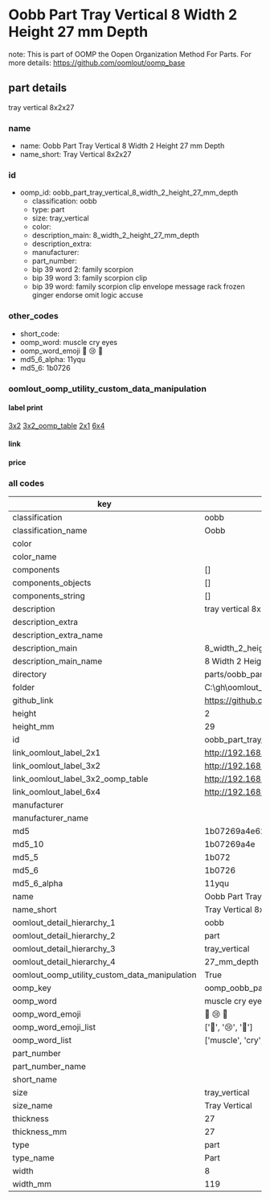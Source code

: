 # Oobb Part Tray Vertical 8 Width 2 Height 27 mm Depth  

note: This is part of OOMP the Oopen Organization Method For Parts. For more details: https://github.com/oomlout/oomp_base

##  part details
  



tray vertical 8x2x27



### name
* name: Oobb Part Tray Vertical 8 Width 2 Height 27 mm Depth
* name_short: Tray Vertical 8x2x27 
### id
* oomp_id: oobb_part_tray_vertical_8_width_2_height_27_mm_depth
  * classification: oobb
  * type: part
  * size: tray_vertical
  * color: 
  * description_main: 8_width_2_height_27_mm_depth
  * description_extra: 
  * manufacturer: 
  * part_number: 
  * bip 39 word 2: family scorpion
  * bip 39 word 3: family scorpion clip
  * bip 39 word: family scorpion clip envelope message rack frozen ginger endorse omit logic accuse

### other_codes
* short_code: 
* oomp_word: muscle cry eyes
* oomp_word_emoji :muscle: :cry: :eyes:
* md5_6_alpha: 11yqu
* md5_6: 1b0726






### oomlout_oomp_utility_custom_data_manipulation
#### label print
[3x2](http://192.168.1.245:1112/?label=oomp%2011yqu)
[3x2_oomp_table](http://192.168.1.108:1112/?label=oomp%2011yqu)
[2x1](http://192.168.1.242:1112/?label=oomp%2011yqu)
[6x4](http://192.168.1.55:1112/?label=oomp%2011yqu)    

#### link

                              

#### price







### all codes 
| key | value |  
| --- | --- |  
| classification | oobb |  
| classification_name | Oobb |  
| color |  |  
| color_name |  |  
| components | [] |  
| components_objects | [] |  
| components_string | [] |  
| description | tray vertical 8x2x27 |  
| description_extra |  |  
| description_extra_name |  |  
| description_main | 8_width_2_height_27_mm_depth |  
| description_main_name | 8 Width 2 Height 27 mm Depth |  
| directory | parts/oobb_part_tray_vertical_8_width_2_height_27_mm_depth |  
| folder | C:\gh\oomlout_oobb_version_4_generated_parts\parts\oobb_part_tray_vertical_8_width_2_height_27_mm_depth |  
| github_link | https://github.com/oomlout/oomlout_oomp_part_src/tree/main/parts/oobb_part_tray_vertical_8_width_2_height_27_mm_depth |  
| height | 2 |  
| height_mm | 29 |  
| id | oobb_part_tray_vertical_8_width_2_height_27_mm_depth |  
| link_oomlout_label_2x1 | http://192.168.1.242:1112/?label=oomp%2011yqu |  
| link_oomlout_label_3x2 | http://192.168.1.245:1112/?label=oomp%2011yqu |  
| link_oomlout_label_3x2_oomp_table | http://192.168.1.108:1112/?label=oomp%2011yqu |  
| link_oomlout_label_6x4 | http://192.168.1.55:1112/?label=oomp%2011yqu |  
| manufacturer |  |  
| manufacturer_name |  |  
| md5 | 1b07269a4e620bb6c245f4bc56b04a94 |  
| md5_10 | 1b07269a4e |  
| md5_5 | 1b072 |  
| md5_6 | 1b0726 |  
| md5_6_alpha | 11yqu |  
| name | Oobb Part Tray Vertical 8 Width 2 Height 27 mm Depth |  
| name_short | Tray Vertical 8x2x27  |  
| oomlout_detail_hierarchy_1 | oobb |  
| oomlout_detail_hierarchy_2 | part |  
| oomlout_detail_hierarchy_3 | tray_vertical |  
| oomlout_detail_hierarchy_4 | 27_mm_depth |  
| oomlout_oomp_utility_custom_data_manipulation | True |  
| oomp_key | oomp_oobb_part_tray_vertical_8_width_2_height_27_mm_depth |  
| oomp_word | muscle cry eyes |  
| oomp_word_emoji | :muscle: :cry: :eyes: |  
| oomp_word_emoji_list | [':muscle:', ':cry:', ':eyes:'] |  
| oomp_word_list | ['muscle', 'cry', 'eyes'] |  
| part_number |  |  
| part_number_name |  |  
| short_name |  |  
| size | tray_vertical |  
| size_name | Tray Vertical |  
| thickness | 27 |  
| thickness_mm | 27 |  
| type | part |  
| type_name | Part |  
| width | 8 |  
| width_mm | 119 |  
